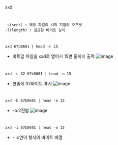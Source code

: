 xxd
#
```
-s(seek) : 해당 파일의 시작 지점의 오프셋
-l(length) : 덤프할 바이트 길이
```
#
```
xxd 67b8601 | head -n 15 
```
- 비트맵 파일을 xxd로 열어서 15번 줄까지 출력
![image](https://user-images.githubusercontent.com/61821641/154872990-639f7a55-f3be-4561-b8c3-f600d254a905.png)
#
```
xxd -c 32 67b8601 | head -n 15
```
- 한줄에 32바이트 표시
![image](https://user-images.githubusercontent.com/61821641/154873138-c1b8b39c-2bfa-4279-96e9-702ca9398f43.png)

#
```
xxd -b 67b8601 | head -n 15 
```
- -b:2진법
![image](https://user-images.githubusercontent.com/61821641/154873258-52f63aab-c474-40a2-adee-d869f5326c85.png)
#
```
xxd -i 67b8601 | head -n 15
```
- -i:c언어 형식의 바이트 배열
#